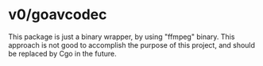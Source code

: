 # v0/goavcodec

This package is just a binary wrapper, by using "ffmpeg" binary.
This approach is not good to accomplish the purpose of this project,
and should be replaced by Cgo in the future.
